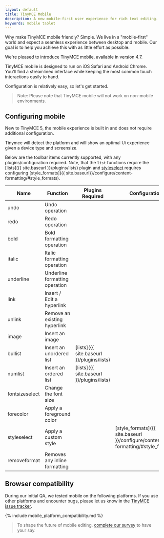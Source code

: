 ```yaml
---
layout: default
title: TinyMCE Mobile
description: A new mobile-first user experience for rich text editing.
keywords: mobile tablet
---
```


Why make TinyMCE mobile friendly? Simple. We live in a "mobile-first" world and expect a seamless experience between desktop and mobile. Our goal is to help you achieve this with as little effort as possible.

We're pleased to introduce TinyMCE mobile, available in version 4.7.

TinyMCE mobile is designed to run on iOS Safari and Android Chrome. You'll find a streamlined interface while keeping the most common touch interactions easily to hand.

Configuration is relatively easy, so let's get started.

> Note: Please note that TinyMCE mobile will not work on non-mobile environments.

## Configuring mobile

New to TinyMCE 5, the mobile experience is built in and does not require additional configuration.  

Tinymce will detect the platform and will show an optimal Ui experience given a device type and screensize.

Below are the toolbar items currently supported, with any plugins/configuration required. Note, that the `list` functions require the [lists]({{ site.baseurl }}/plugins/lists) plugin and [styleselect](#) requires configuring [style_formats]({{ site.baseurl}}/configure/content-formatting/#style_formats).

| Name | Function | Plugins Required | Configuration |
|--------|----|-----|-------------|
| undo | Undo operation |
| redo | Redo operation |
| bold | Bold formatting operation |
| italic | Italic formatting operation |
| underline | Underline formatting operation |
| link | Insert / Edit a hyperlink |
| unlink | Remove an existing hyperlink |
| image | Insert an image |
| bullist | Insert an unordered list | [lists]({{ site.baseurl }}/plugins/lists) |
| numlist | Insert an ordered list | [lists]({{ site.baseurl }}/plugins/lists) |
| fontsizeselect | Change the font size
| forecolor | Apply a foreground color
| styleselect | Apply a custom style | | [style_formats]({{ site.baseurl }}/configure/content-formatting/#style_formats) |
| removeformat | Removes any inline formatting |

## Browser compatibility

During our initial QA, we tested mobile on the following platforms. If you use other platforms and encounter bugs, please let us know in the [TinyMCE issue tracker](https://github.com/tinymce/tinymce/issues).

{% include mobile_platform_compatibility.md %}

> To shape the future of mobile editing, [complete our survey](https://docs.google.com/forms/d/e/1FAIpQLSdWamU5HsZtv-SPqGRyu6Ql1zLqlrCQFP1vSrzx1oHikMFvlw/viewform) to have your say.
